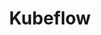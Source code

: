 ---
blog: https://medium.com/kubeflow
codehost: https://github.com/kubeflow
logohandle: kubeflow
sort: kubeflow
title: Kubeflow
twitter: https://x.com/kubeflow
website: https://www.kubeflow.org/
---